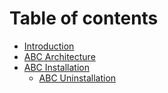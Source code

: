 # Table of contents

* [Introduction](README.md)
* [ABC Architecture](abc-architecture.md)
* [ABC Installation](abc-installation/README.md)
  * [ABC Uninstallation](abc-installation/untitled.md)

